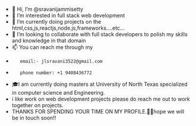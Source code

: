 - 👋 Hi, I’m @sravanijammisetty
- 👀 I’m interested in full stack web development 
- 🌱 I’m currently doing projects on the html,css,js,reactjs,node.js,frameworks....etc...
- 💞️ I’m looking to collaborate with full stack developers to polish my skills and knowledge in that domain 
- 📫 You can reach me through my
-        email:- jlsravani3522@gmail.com
-        phone number: +1 9408436772
- 🎓I am currently doing masters at University of North Texas specialized in computer science and Engineering. 
- i like work on web development projects please do reach me out to work together on projects.
- THANKS FOR SPENDING YOUR TIME ON MY PROFILE.💐💐hope we will be in touch soon!!
<!---
sravanijammisetty92/sravanijammisetty92 is a ✨ special ✨ repository because its `README.md` (this file) appears on your GitHub profile.
You can click the Preview link to take a look at your changes.
--->
